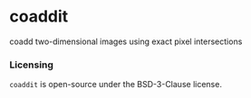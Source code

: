 # coaddit
coadd two-dimensional images using exact pixel intersections

### Licensing

`coaddit` is open-source under the BSD-3-Clause license. 
